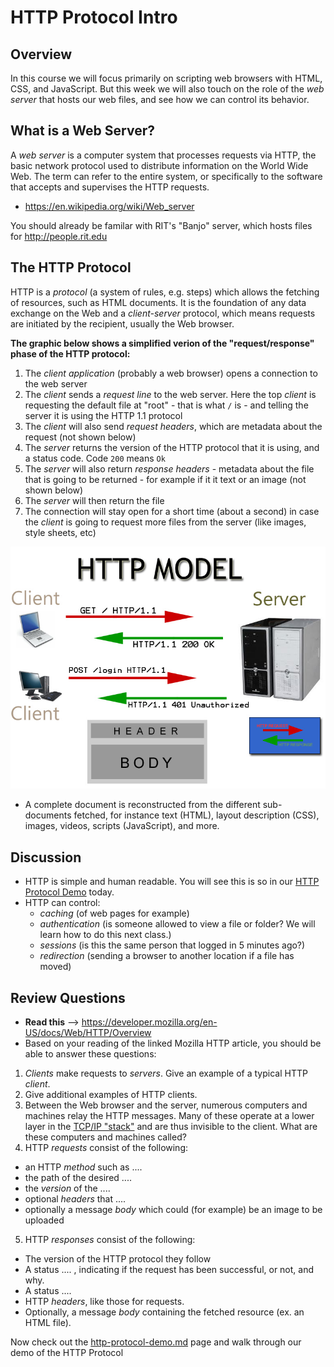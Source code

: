 # HTTP Protocol Intro

## Overview
In this course we will focus primarily on scripting web browsers with HTML, CSS, and JavaScript. But this week we will also touch on the role of the *web server* that hosts our web files, and see how we can control its behavior. 

## What is a Web Server?
A *web server* is a computer system that processes requests via HTTP, the basic network protocol used to distribute information on the World Wide Web. The term can refer to the entire system, or specifically to the software that accepts and supervises the HTTP requests.

+ https://en.wikipedia.org/wiki/Web_server

You should already be familar with RIT's "Banjo" server, which hosts files for http://people.rit.edu

## The HTTP Protocol
HTTP is a *protocol* (a system of rules, e.g. steps) which allows the fetching of resources, such as HTML documents. It is the foundation of any data exchange on the Web and a *client-server* protocol, which means requests are initiated by the recipient, usually the Web browser. 

**The graphic below shows a simplified verion of the "request/response" phase of the HTTP protocol:**

1. The *client application* (probably a web browser) opens a connection to the web server
1. The *client* sends a *request line* to the web server. Here the top *client* is requesting the default file at "root" - that is what `/` is - and telling the server it is using the HTTP 1.1 protocol
1. The *client* will also send *request headers*, which are metadata about the request (not shown below)
1. The *server* returns the version of the HTTP protocol that it is using, and a status code. Code `200` means `Ok`
1. The *server* will also return *response headers* - metadata about the file that is going to be returned  - for example if it it text or an image (not shown below)
1. The *server* will then return the file
1. The connection will stay open for a short time (about a second) in case the *client* is going to request more files from the server (like images, style sheets, etc)

![Request/Response](_images/HTTP-model.jpg)

- A complete document is reconstructed from the different sub-documents fetched, for instance text (HTML), layout description (CSS), images, videos, scripts (JavaScript), and more.

## Discussion
- HTTP is simple and human readable. You will see this is so in our [HTTP Protocol Demo](http-protocol-demo.md) today.
- HTTP can control:
    - *caching* (of web pages for example)
    - *authentication* (is someone allowed to view a file or folder? We will learn how to do this next class.)
    - *sessions* (is this the same person that logged in 5 minutes ago?)
    - *redirection* (sending a browser to another location if a file has moved)

## Review Questions
+ **Read this** --> https://developer.mozilla.org/en-US/docs/Web/HTTP/Overview
+ Based on your reading of the linked Mozilla HTTP article, you should be able to answer these questions:

1. *Clients* make requests to *servers*.  Give an example of a typical HTTP *client*.
1. Give additional examples of HTTP clients.
1. Between the Web browser and the server, numerous computers and machines relay the HTTP messages. Many of these operate at a lower  layer in the [TCP/IP "stack"](https://en.wikipedia.org/wiki/Internet_protocol_suite) and are thus invisible to the client. What are these computers and machines called?
1. HTTP *requests* consist of the following:
  - an HTTP *method* such as ....
  - the path of the desired ....
  - the *version* of the ....
  - optional *headers* that ....
  - optionally a message *body* which could (for example) be an image to be uploaded
5. HTTP *responses* consist of the following:
  - The version of the HTTP protocol they follow
  - A status .... , indicating if the request has been successful, or not, and why.
  - A status ....
  - HTTP *headers*, like those for requests.
  - Optionally, a message *body* containing the fetched resource (ex. an HTML file).
  
Now check out the [http-protocol-demo.md](http-protocol-demo.md) page and walk through our demo of the HTTP Protocol
